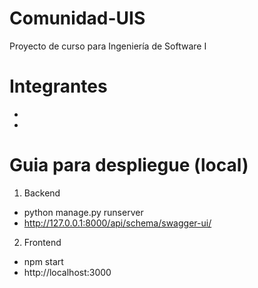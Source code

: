 # Comunidad-UIS
Proyecto de curso para Ingeniería de Software I

# Integrantes
-
-

# Guia para despliegue (local)

1. Backend

- python manage.py runserver
- http://127.0.0.1:8000/api/schema/swagger-ui/

2. Frontend

- npm start
- http://localhost:3000